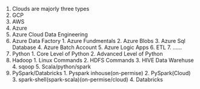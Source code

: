 1. Clouds are majorly three types
  1. GCP
  2. AWS
  3. Azure
2. Azure Cloud Data Engineering
  1. Azure Data Factory
    1. Azure Fundmentals
    2. Azure Blobs
    3. Azure Sql Database
    4. Azure Batch Account
    5. Azure Logic Apps
    6. ETL
    7. ......
  2. Python
    1. Core Level of Python
    2. Advanced Level of Python
  3. Hadoop
    1. Linux Commands
    2. HDFS Commands
    3. HIVE Data Warehuse 
    4. sqoop
    5. Scala/python/spark
  4. PySpark/Databricks
    1. Pyspark inhouse(on-permise)
    2. PySpark(Cloud)
    3. spark-shell(spark-scala)(on-permise/cloud)
    4. Databricks
